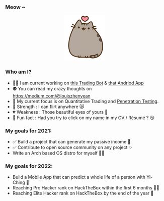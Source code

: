 ### Meow ~

<p align="center">
  <img src="kitten.png">
</p>

### Who am I?

- 👨‍💻 I am current working on [this Trading Bot](https://github.com/zyairelai/futures-hero) & [that Andriod App](https://github.com/zyairelai/ching-chong-calculator)
- 👽 You can read my crazy thoughts on https://medium.com/@louiszhenyean 
- 🦄 My current focus is on Quantitative Trading and [Penetration Testing](https://app.hackthebox.com/profile/223593). 
- 💪 Strength : I can flirt anywhere 😻
- 💔 Weakness : Those beautiful eyes of yours 🥺
- 🤔 Fun fact : Had you try to click on my name in my CV / Résumé ? 😏

### My goals for 2021:
- ✅ Build a project that can generate my passive income 🚀
- ✅ Contribute to open source community on any project ✨
- Write an Arch based OS distro for myself 👨‍💻

### My goals for 2022:
- Build a Mobile App that can predict a whole life of a person with Yi-Ching 🔮
- Reaching Pro Hacker rank on HackTheBox within the first 6 months 👨‍💻
- Reaching Elite Hacker rank on HackTheBox by the end of the year 👿

